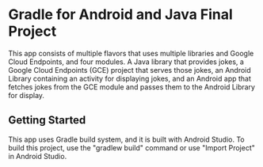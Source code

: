 # Gradle for Android and Java Final Project

This app consists of multiple flavors that uses multiple libraries and Google 
Cloud Endpoints, and four modules. A Java library that provides jokes, a Google 
Cloud Endpoints (GCE) project that serves those jokes, an Android Library 
containing an activity for displaying jokes, and an Android app that fetches 
jokes from the GCE module and passes them to the Android Library for display.

## Getting Started
This app uses Gradle build system, and it is built with Android Studio. To build this project, use the "gradlew build" command or use "Import Project" in Android Studio.
